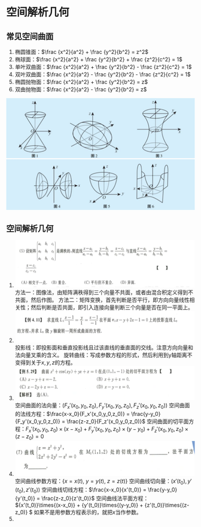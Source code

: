# 空间解析几何

## 常见空间曲面

1. 椭圆锥面：$\frac {x^2}{a^2} + \frac {y^2}{b^2} = z^2$ 
2. 椭球面：$\frac {x^2}{a^2} + \frac {y^2}{b^2} + \frac {z^2}{c^2} = 1$ 
3. 单叶双曲面：$\frac {x^2}{a^2} + \frac {y^2}{b^2} - \frac {z^2}{c^2} = 1$ 
4. 双叶双曲面：$\frac {x^2}{a^2} - \frac {y^2}{b^2} - \frac {z^2}{c^2} = 1$ 
5. 椭圆抛物面：$\frac {x^2}{a^2} + \frac {y^2}{b^2} = z$ 
6. 双曲抛物面：$\frac {x^2}{a^2} - \frac {y^2}{b^2} = z$ 

![image-20201116220535814](CH8-空间几何.assets/image-20201116220535814.png)
![image-20201116220550426](CH8-空间几何.assets/image-20201116220550426.png)

## 空间解析几何

1. ![image-20201117141021288](CH8-空间几何.assets/image-20201117141021288.png)
   方法一：图像法，由矩阵满秩得到三个向量不共面，或者由混合积定义得到不共面，然后作图。
   方法二：矩阵变换，首先判断是否平行，即方向向量线性相关性；然后判断是否共面，即引入连接向量判断三个向量是否在同一平面上。
2. ![image-20201117142221795](CH8-空间几何.assets/image-20201117142221795.png)
   投影线：即投影面和垂直投影线且过该直线的垂直面的交线。注意方向向量和法向量叉乘的含义。
   旋转曲线：写成参数方程的形式，然后利用到y轴距离不变得到关于$x, y, z$的方程。
3. ![image-20201117155723351](CH8-空间几何.assets/image-20201117155723351.png)
   空间曲面的法向量：$(F_x'(x_0,y_0,z_0), F_y'(x_0,y_0,z_0), F_z'(x_0,y_0,z_0))$
   空间曲面的法线方程：$\frac{x-x_0}{F_x'(x_0,y_0,z_0)} = \frac{y-y_0}{F_y'(x_0,y_0,z_0)} = \frac{z-z_0}{F_z'(x_0,y_0,z_0)}$ 
   空间曲面的切平面方程：$F_x'(x_0,y_0,z_0) \times(x-x_0) + F_y'(x_0,y_0,z_0) \times(y-y_0) + F_z'(x_0,y_0,z_0) \times(z-z_0)=0$
4. ![image-20201117161246286](CH8-空间几何.assets/image-20201117161246286.png)
   空间曲线参数方程：$\{x=x(t),\ y=y(t),\ z=z(t)\}$
   空间曲线切向量：$(x'(t_0), y'(t_0), z'(t_0))$
   空间曲线切线方程：$\frac{x-x_0}{x'(t_0)} = \frac{y-y_0}{y'(t_0)} = \frac{z-z_0}{z'(t_0)}$ 
   空间曲线法平面方程：${x'(t_0)}\times{(x-x_0)} + {y'(t_0)}\times{(y-y_0)} + {z'(t_0)}\times{(z-z_0)} $ 
   如果不是用参数方程表示的，就把$x$当作参数。
5. 
